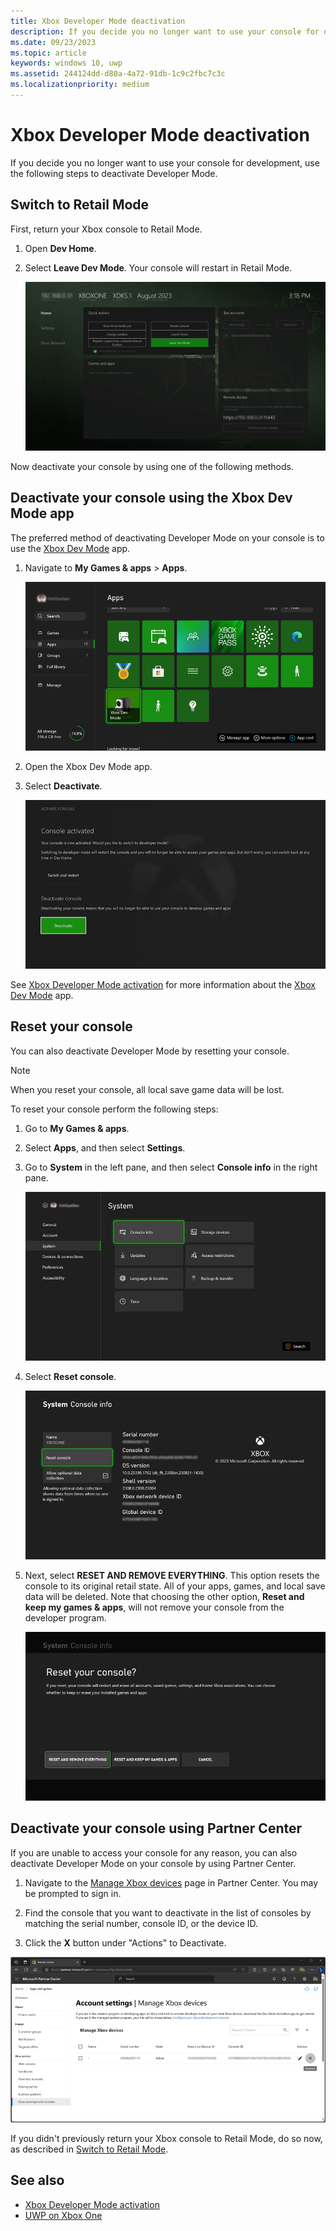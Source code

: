 ```yaml
---
title: Xbox Developer Mode deactivation
description: If you decide you no longer want to use your console for development, use these steps to deactivate Developer Mode.
ms.date: 09/23/2023
ms.topic: article
keywords: windows 10, uwp
ms.assetid: 244124dd-d80a-4a72-91db-1c9c2fbc7c3c
ms.localizationpriority: medium
---
```

# Xbox Developer Mode deactivation

If you decide you no longer want to use your console for development, use the following steps to deactivate Developer Mode.

## Switch to Retail Mode

First, return your Xbox console to Retail Mode.

1. Open **Dev Home**.

2. Select **Leave Dev Mode**. Your console will restart in Retail Mode.

   ![Leaving Developer Mode](images/devkit-deactivation-1.png)

Now deactivate your console by using one of the following methods.

## Deactivate your console using the Xbox Dev Mode app

The preferred method of deactivating Developer Mode on your console is to use the [Xbox Dev Mode](https://www.microsoft.com/p/xbox-dev-mode/9nljhzjrn0f4) app. 

1. Navigate to **My Games & apps** > **Apps**.
  
   ![Activation Step 3](images/devkit-deactivation-5.png)
   
2.  Open the Xbox Dev Mode app.

3.  Select **Deactivate**.
  
    ![Deactivate console](images/deactivation-app.png)

See [Xbox Developer Mode activation](devkit-activation.md) for more information about the [Xbox Dev Mode](https://www.microsoft.com/p/xbox-dev-mode/9nljhzjrn0f4) app. 

## Reset your console

You can also deactivate Developer Mode by resetting your console.  

> [!NOTE]
> When you reset your console, all local save game data will be lost.

To reset your console perform the following steps:

1.  Go to **My Games & apps**.

2.  Select **Apps**, and then select **Settings**.

3.  Go to **System** in the left pane, and then select **Console info** in the right pane.   
   
    ![Console info and updates](images/devkit-deactivation-2.png)
    
4.  Select **Reset console**.
    
    ![Reset console](images/devkit-deactivation-3.png)
    
5.  Next, select **RESET AND REMOVE EVERYTHING**. This option resets the console to its original retail state.  All of your apps, games, and local save data will be deleted. Note that choosing the other option, **Reset and keep my games & apps**, will not remove your console from the developer program.
   
    ![Reset and remove everything](images/devkit-deactivation-4.png)

## Deactivate your console using Partner Center

If you are unable to access your console for any reason, you can also deactivate Developer Mode on your console by using Partner Center.

1. Navigate to the [Manage Xbox devices](https://partner.microsoft.com/xboxconfig/devices) page in Partner Center. You may be prompted to sign in.

2. Find the console that you want to deactivate in the list of consoles by matching the serial number, console ID, or the device ID.  

3. Click the **X** button under "Actions" to Deactivate.
  
![Deactivate using DevCenter](images/devkit-deactivation-6.png)

If you didn't previously return your Xbox console to Retail Mode, do so now, as described in [Switch to Retail Mode](#switch-to-retail-mode).

## See also
- [Xbox Developer Mode activation](devkit-activation.md)
- [UWP on Xbox One](index.md)
